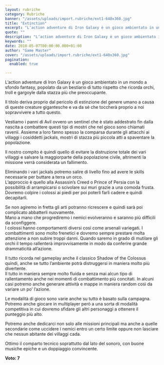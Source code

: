 ```yaml
---
layout: rubriche
category: Rubriche
banner: "/assets/uploads/import.rubriche/ext1-640x360.jpg"
title: "Extinction"
excerpt: "L’action adventure di Iron Galaxy è un gioco ambientato in un mondo a sfondo fantasy, popolato da un bestiario di tutto rispetto che ricorda orchi, troll e gargoyle dalla stazza più che preoccupante. Il titolo deriva proprio dal pericolo di estinzione del genere umano a causa di queste creature gigantesche e va da sé che [&hellip"
quote: ""
description: "L’action adventure di Iron Galaxy è un gioco ambientato in un mondo a sfondo fantasy, popolato da un bestiario di tutto rispetto che ricorda orchi, troll e gargoyle dalla stazza più che preoccupante. Il titolo deriva proprio dal pericolo di estinzione del genere umano a causa di queste creature gigantesche e va da sé che [&hellip"
keywords: ""
date: 2018-05-07T00:00:00.000+01:00
author: "Game Master"
cover: "/assets/uploads/import.rubriche/ext1-640x360.jpg"
pagination:
  enabled: true

---
```


L’action adventure di Iron Galaxy è un gioco ambientato in un mondo a sfondo fantasy, popolato da un bestiario di tutto rispetto che ricorda orchi, troll e gargoyle dalla stazza più che preoccupante.

Il titolo deriva proprio dal pericolo di estinzione del genere umano a causa di queste creature gigantesche e va da sé che toccherà proprio a noi sopravvivere a tutto questo.

Vestiamo i panni di Avil ovvero un sentinel che è stato addestrato fin dalla nascita a combattere questi tipi di mostri che nel gioco sono chiamati ravenii. Assieme a loro fanno spesso la comparsa durante gli attacchi ai villaggi i cosiddetti jackals, mostri di stazza più piccola atti a spaventare la popolazione.

Il nostro compito è quindi quello di evitare la distruzione totale dei vari villaggi e salvare la maggiorparte della popolazione civile, altrimenti la missione verrà considerata un fallimento.

Eliminando i vari jackals potremo salire di livello fino ad avere le skills necessarie per buttare a terra un orco.  
L’approccio è quello alla Assassin’s Creed o Prince of Persia con la possibilità di arrampicarsi o scivolare sui muri grazie a una comoda frusta. Dovremo colpire i colossi ai piedi per poi poterli farli cadere e quindi decapitarli.

Se non agiremo in fretta gli arti potranno ricrescere e quindi sarà poi complicato abbatterli nuovamente.  
Mano a mano che progrediremo i nemici evolveranno e saranno più difficili da sconfiggere.  
I colossi hanno comportamenti diversi così come arsenali variegati. I combattimenti sono molto frenetici e dovremo sempre prestare molta attenzione a non subire troppi danni. Quando saremo in grado di mutilare gli orchi il tempo rallenterà improvvisamente in modo da conferire grande drammaticità all’azione.

Il tutto ricorda nel gameplay anche il classico Shadow of the Colossus quindi, anche se tutto l’ambiente potrà distruggersi in maniera molto più divertente.  
Il tutto in maniera sempre molto fluida e senza mai alcun tipo di rallentamento anche nei momenti di combattimento più concitati. In alcuni casi potremo anche generare attività e mappe in maniera random così da variare un po’ l’azione.

Le modalità di gioco sono varie anche su tutto è basato sulla campagna. Potremo anche giocare in multiplayer però a una sorta di modalità competitiva in cui dovremo sfidare gli altri personaggi a ottenere il punteggio più alto.

Potremo anche dedicarci non solo alle missioni principali ma anche a quelle secondarie come uccidere i nemici entro un certo limite oppure non lasciare che nessun abitante dei villaggi cada.

Ottimo il comparto tecnico soprattutto dal lato del sonoro, con buone musiche epiche e un doppiaggio convincente.

**Voto: 7**